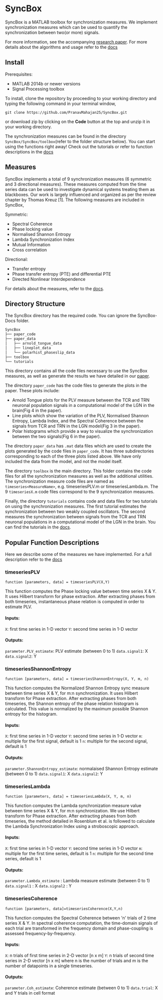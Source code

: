 # SyncBox 

SyncBox is a MATLAB toolbox for synchronization measures. We implement synchronization measures which can be used to quantify the synchronization between two(or more) signals.

For more information, see the accompanying [research paper](https://arxiv.org/abs/2012.06112).
For more details about the algorithms and usage refer to the [docs](https://pranavmahajan25.github.io/SyncBox/)

## Install

Prerequisites:
- MATLAB 2014b or newer versions
- Signal Processing toolbox

To install, clone the repository by proceeding to your working directory and typing the following command in your terminal window,

```git
git clone https://github.com/PranavMahajan25/SyncBox.git
```

or download zip by clicking on the **Code** button at the top and unzip it in your working directory.

The synchronization measures can be found in the directory `SyncBox/SyncBox/toolbox`(refer to the folder structure below). You can start using the functions right away! Check out the tutorials or refer to function descriptions in the [docs](https://pranavmahajan25.github.io/SyncBox/)

## Measures

SyncBox implements a total of 9 synchronization measures (6 symmetric and 3 directional measures). These measures computed from the time series data can be used to investigate dynamical systems treating them as blackboxes. Our work is largely influenced and organized as per the review chapter by Thomas Kreuz [1]. The following measures are included in SyncBox,

Symmetric:

- Spectral Coherence
- Phase locking value
- Normalised Shannon Entropy
- Lambda Synchronization Index
- Mutual Information
- Cross correlation

Directional:

- Transfer entropy
- Phase transfer entropy (PTE) and differential PTE
- Directed Nonlinear Interdependence

For details about the measures, refer to the [docs](https://pranavmahajan25.github.io/SyncBox/).

## Directory Structure	

The SyncBox directory has the required code. You can ignore the SyncBox-Docs folder.

```bash
SyncBox
├── paper_code
├── paper_data
│   ├── arnold_tongue_data
│   ├── lineplot_data
│   └── polarhist_phaseslip_data
├── toolbox
└── tutorials
```

This directory contains all the code files necessary to use the SyncBox measures, as well as generate the results we have detailed in our [paper](https://arxiv.org/abs/2012.06112).

The directory `paper_code` has the code files to generate the plots in the paper. These plots include:
- Arnold Tongue plots for the PLV measure between the TCR and TRN neuronal population signals in a computational model of the LGN in the brain(Fig 4 in the paper).
- Line plots which show the variation of the PLV, Normalised Shannon Entropy, Lambda Index, and the Spectral Coherence between the signals from TCR and TRN in the LGN model(Fig 3 in the paper).
- Polar histograms which provide a way to visualize the synchronization between the two signals(Fig 6 in the paper).

The directory `paper_data` has `.mat` data files which are used to create the plots generated by the code files in `paper_code`. It has three subdirectories corresponding to each of the three plots listed above. We have only included the data from the model, and not the model itself.

The directory `toolbox` is the main directory. This folder contains the code files for all the synchronization measures as well as the additional utilities. The synchronization measure code files are named as `timeseries<MeasureName>`, e.g. timeseriesPLV.m or timeseriesLambda.m. The 9 `timeseriesX.m` code files correspond to the 9 synchronization measures.

Finally, the directory `tutorials` contains code and data files for two tutorials on using the synchronization measures. The first tutorial estimates the synchronization between two weakly coupled oscillators. The second measures the synchronization between signals from the TCR and TRN neuronal populations in a computational model of the LGN in the brain. You can find the tutorials in the [docs](https://pranavmahajan25.github.io/SyncBox/).

## Popular Function Descriptions

Here we describe some of the measures we have implemented. For a full description refer to the [docs](https://pranavmahajan25.github.io/SyncBox/)

### timeseriesPLV

`function [parameters, data] = timeseriesPLV(X,Y)`

This function computes the Phase locking value between time series X & Y. It uses Hilbert transform for phase extraction. After extracting phases from both timeseries, instantaneous phase relation is computed in order to estimate PLV.

#### Inputs:
`X`: first time series in 1-D vector
`Y`: second time series in 1-D vector

#### Outputs:
`parameter.PLV_estimate`: PLV estimate (between 0 to 1)
`data.signal1`: X
`data.signal2`: Y

### timeseriesShannonEntropy

`function [parameters, data] = timeseriesShannonEntropy(X, Y, m, n)`

This function computes the Normalized Shannon Entropy sync measure between time series X & Y, for m:n synchronization. It uses Hilbert transform for Phase extraction. After extracting phases from both timeseries, the Shannon entropy of the phase relation histogram is calculated. This value is normalized by the maximum possible Shannon entropy for the histogram.

#### Inputs:

`X`: first time series in 1-D vector
`Y`: second time series in 1-D vector
`m`: multiple for the first signal, default is 1
`n`: multiple for the second signal, default is 1

#### Outputs:
`parameter.ShannonEntropy_estimate`: normalaised Shannon Entropy estimate (between 0 to 1)
`data.signal1`: X
`data.signal2`: Y

### timeseriesLambda

`function [parameters, data] = timeseriesLambda(X, Y, m, n)`

This function computes the Lambda synchronization measure value between time series X & Y, for m:n synchronization. We use Hilbert transform for Phase extraction. After extracting phases from both timeseries, the method detailed in Rosenblum et al. is followed to calculate the Lambda Synchronization Index using a stroboscopic approach.

#### Inputs:
`X`: first time series in 1-D vector
`Y`: second time series in 1-D vector
`m`: multiple for the first time series, default is 1
`n`: multiple for the second time series, default is 1

#### Outputs:

`parameter.Lambda_estimate` : Lambda measure estimate (between 0 to 1)
`data.signal1` : X
`data.signal2` : Y

### timeseriesCoherence

`function [parameters, data]=timeseriesCoherence(X,Y,n)`

This function computes the Spectral Coherence between 'n' trials of 
2 time series X & Y. In spectral coherence computation, the time-domain signals of each trial are transformed in the frequency domain
and phase-coupling is assessed frequency-by-frequency.

#### Inputs:
`X`: n trials of first time series in 2-D vector [n x m]
`Y`: n trials of second time series in 2-D vector [n x m] 
where n is the number of trials and m is the number of datapoints in a single timeseries.

#### Outputs:
`parameter.Coh_estimate`: Coherence estimate (between 0 to 1)
`data.trial`: X and Y trials in cell format 
